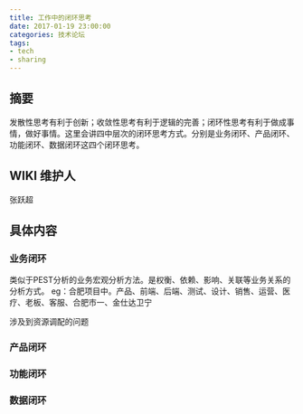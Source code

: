 ```yaml
---
title: 工作中的闭环思考 
date: 2017-01-19 23:00:00
categories: 技术论坛
tags:
- tech
- sharing
---
```


## 摘要
发散性思考有利于创新；收敛性思考有利于逻辑的完善；闭环性思考有利于做成事情，做好事情。这里会讲四中层次的闭环思考方式。分别是业务闭环、产品闭环、功能闭环、数据闭环这四个闭环思考。
<!--more-->

## WIKI 维护人

张跃超

## 具体内容
### 业务闭环
类似于PEST分析的业务宏观分析方法。是权衡、依赖、影响、关联等业务关系的分析方式。
eg：合肥项目中。产品、前端、后端、测试、设计、销售、运营、医疗、老板、客服、合肥市一、金仕达卫宁

涉及到资源调配的问题

### 产品闭环

### 功能闭环

### 数据闭环






